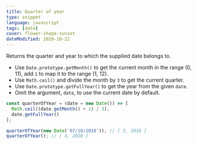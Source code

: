 ```yaml
---
title: Quarter of year
type: snippet
language: javascript
tags: [date]
cover: flower-shape-sunset
dateModified: 2020-10-22
---
```


Returns the quarter and year to which the supplied date belongs to.

- Use `Date.prototype.getMonth()` to get the current month in the range (0, 11), add `1` to map it to the range (1, 12).
- Use `Math.ceil()` and divide the month by `3` to get the current quarter.
- Use `Date.prototype.getFullYear()` to get the year from the given `date`.
- Omit the argument, `date`, to use the current date by default.

```js
const quarterOfYear = (date = new Date()) => [
  Math.ceil((date.getMonth() + 1) / 3),
  date.getFullYear()
];

quarterOfYear(new Date('07/10/2018')); // [ 3, 2018 ]
quarterOfYear(); // [ 4, 2020 ]
```
